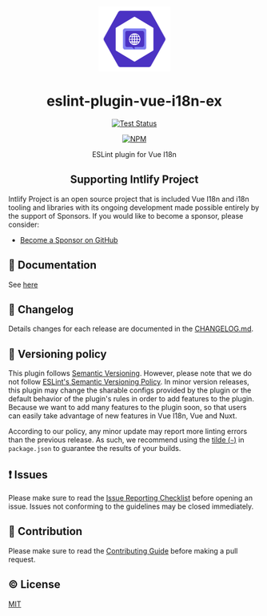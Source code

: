 <p align="center"><img width="143px" height="130px" src="./assets/eslint-plugin-vue-i18n-ex.svg" alt="ESLint plugin for Vue I18n logo"></p>

<h1 align="center">eslint-plugin-vue-i18n-ex</h1>
<p align="center">
  <a href="https://github.com/intlify/eslint-plugin-vue-i18n-ex/actions?query=workflow%3ATest"><img src="https://github.com/intlify/eslint-plugin-vue-i18n-ex/workflows/Test/badge.svg?branch=master" alt="Test Status"></a>
</p>
<p align="center">
  <a href="https://www.npmjs.com/package/eslint-plugin-vue-i18n-ex"><img src="https://img.shields.io/npm/v/eslint-plugin-vue-i18n-ex.svg" alt="NPM"></a>
</p>
<p align="center">ESLint plugin for Vue I18n</p>

<h2 align="center">Supporting Intlify Project</h2>

Intlify Project is an open source project that is included Vue I18n and i18n tooling and libraries with its ongoing development made possible entirely by the support of Sponsors. If you would like to become a sponsor, please consider:

- [Become a Sponsor on GitHub](https://github.com/sponsors/ota-meshi)

## 📔 Documentation

See [here](https://eslint-plugin-vue-i18n-ex.intlify.dev)

## 📜 Changelog

Details changes for each release are documented in the [CHANGELOG.md](https://github.com/intlify/eslint-plugin-vue-i18n-ex/blob/master/CHANGELOG.md).

## 🚥 Versioning policy

This plugin follows [Semantic Versioning].
However, please note that we do not follow [ESLint's Semantic Versioning Policy].
In minor version releases, this plugin may change the sharable configs provided by the plugin or the default behavior of the plugin's rules in order to add features to the plugin. Because we want to add many features to the plugin soon, so that users can easily take advantage of new features in Vue I18n, Vue and Nuxt.

According to our policy, any minor update may report more linting errors than the previous release. As such, we recommend using the [tilde (`~`)](https://semver.npmjs.com/#syntax-examples) in `package.json` to guarantee the results of your builds.

[Semantic Versioning]: https://semver.org/
[ESLint's Semantic Versioning Policy]: https://github.com/eslint/eslint#semantic-versioning-policy

## ❗ Issues

Please make sure to read the [Issue Reporting Checklist](https://github.com/intlify/eslint-plugin-vue-i18n-ex/blob/master/CONTRIBUTING.md#issue-reporting-guidelines) before opening an issue. Issues not conforming to the guidelines may be closed immediately.

## 💪 Contribution

Please make sure to read the [Contributing Guide](https://github.com/intlify/eslint-plugin-vue-i18n-ex/blob/master/.github/CONTRIBUTING.md) before making a pull request.

## ©️ License

[MIT](http://opensource.org/licenses/MIT)
